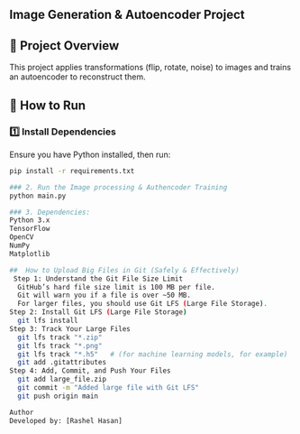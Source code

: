 ## Image Generation & Autoencoder Project

## 📌 Project Overview
This project applies transformations (flip, rotate, noise) to images and trains an autoencoder to reconstruct them.

## 🚀 How to Run

### 1️⃣ Install Dependencies  
Ensure you have Python installed, then run:  
```bash
pip install -r requirements.txt

### 2. Run the Image processing & Authencoder Training
python main.py

### 3. Dependencies:
Python 3.x
TensorFlow
OpenCV
NumPy
Matplotlib

##  How to Upload Big Files in Git (Safely & Effectively)
 Step 1: Understand the Git File Size Limit
  GitHub’s hard file size limit is 100 MB per file.
  Git will warn you if a file is over ~50 MB.
  For larger files, you should use Git LFS (Large File Storage).
Step 2: Install Git LFS (Large File Storage)
  git lfs install
Step 3: Track Your Large Files
  git lfs track "*.zip"
  git lfs track "*.png"
  git lfs track "*.h5"   # (for machine learning models, for example)
  git add .gitattributes
Step 4: Add, Commit, and Push Your Files
  git add large_file.zip
  git commit -m "Added large file with Git LFS"
  git push origin main

Author
Developed by: [Rashel Hasan]
